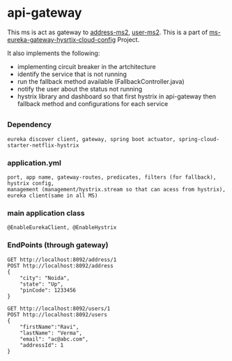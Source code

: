 # api-gateway
  This ms is act as gateway to [address-ms2](https://github.com/tsmahur/address-ms1), [user-ms2](https://github.com/tsmahur/user-ms2). This is a part of [ms-eureka-gateway-hysrtix-cloud-config](https://github.com/tsmahur/ms-eureka-gateway-hysrtix-cloud-config) Project.

  It also implements the following:
  - implementing circuit breaker in the artchitecture 
  - identify the service that is not running
  - run the fallback method available (FallbackController.java)
  - notify the user about the status not running
  - hystrix library and dashboard so that first hystrix in api-gateway then fallback method and configurations for each service
  
##
### Dependency
    eureka discover client, gateway, spring boot actuator, spring-cloud-starter-netflix-hystrix

### application.yml
    port, app name, gateway-routes, predicates, filters (for fallback), hystrix config,
    management (management/hystrix.stream so that can acess from hystrix), eureka client(same in all MS)

### main application class
    @EnableEurekaClient, @EnableHystrix

### EndPoints (through gateway) 
    
    GET http://localhost:8092/address/1
    POST http://localhost:8092/address
    {
        "city": "Noida",
        "state": "Up",
        "pinCode": 1233456
    }

    GET http://localhost:8092/users/1
    POST http://localhost:8092/users
    {
        "firstName":"Ravi",
        "lastName": "Verma",
        "email": "ac@abc.com",
        "addressId": 1
    }
